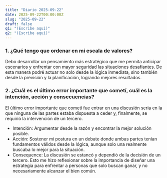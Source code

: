 ```yaml
---
title: "Diario 2025-09-22"
date: 2025-09-22T00:00:00Z
slug: "2025-09-22"
draft: false
q1: "(Escribe aquí)"
q2: "(Escribe aquí)"
---
```

### 1. ¿Qué tengo que ordenar en mi escala de valores?
Debo desarrollar un pensamiento más estratégico que me permita anticipar escenarios y enfrentar con mayor seguridad las situaciones desafiantes. De esta manera podré actuar no solo desde la lógica inmediata, sino también desde la previsión y la planificación, logrando mejores resultados.

### 2. ¿Cuál es el último error importante que cometí, cuál es la intención, acción y consecuencias?
El último error importante que cometí fue entrar en una discusión seria en la que ninguna de las partes estaba dispuesta a ceder y, finalmente, se requirió la intervención de un tercero.
- Intención: Argumentar desde la razón y encontrar la mejor solución posible.
- Acción: Sostener mi postura en un debate donde ambas partes tenían fundamentos válidos desde la lógica, aunque solo una realmente buscaba lo mejor para la situación.
- Consequence: La discusión se estancó y dependió de la decisión de un tercero. Esto me hizo reflexionar sobre la importancia de diseñar una estrategia para enfrentar a personas que solo buscan ganar, y no necesariamente alcanzar el bien común.